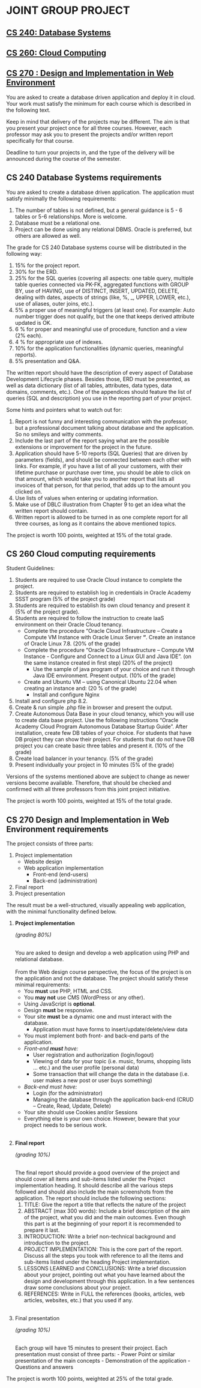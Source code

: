 # JOINT GROUP PROJECT

## [CS 240: Database Systems](#cs-240-database-systems-requirements)

## [CS 260: Cloud Computing](#cs-260-cloud-computing-requirements)

## [CS 270 : Design and Implementation in Web Environment](#cs-270-design-and-implementation-in-web-environment-requirements)

You are asked to create a database driven application and deploy it in cloud. Your work must satisfy the
minimum for each course which is described in the following text.

Keep in mind that delivery of the projects may be different. The aim is that you present your project once for
all three courses. However, each professor may ask you to present the projects and/or written report
specifically for that course.

Deadline to turn your projects in, and the type of the delivery will be announced during the course of the
semester.

## CS 240 Database Systems requirements

You are asked to create a database driven application. The application must satisfy minimally the following
requirements:

1. The number of tables is not defined, but a general guidance is 5 - 6 tables or 5-6 relationships. More is welcome.
2. Database must be a relational one.
3. Project can be done using any relational DBMS. Oracle is preferred, but others are allowed as well.

The grade for CS 240 Database systems course will be distributed in the following way:

1. 15% for the project report.
2. 30% for the ERD.
3. 25% for the SQL queries (covering all aspects: one table query, multiple table queries connected via
    PK-FK, aggregated functions with GROUP BY, use of HAVING, use of DISTINCT, INSERT,
    UPDATED, DELETE, dealing with dates, aspects of strings (like, %, _, UPPER, LOWER, etc.), use
    of aliases, outer joins, etc.).
4. 5% a proper use of meaningful triggers (at least one). For example: Auto number trigger does not
    qualify, but the one that keeps derived attribute updated is OK.
5. 6 % for proper and meaningful use of procedure, function and a view (2% each).
6. 4 % for appropriate use of indexes.
7. 10% for the application functionalities (dynamic queries, meaningful reports).
8. 5% presentation and Q&A.

The written report should have the description of every aspect of Database Development Lifecycle phases.
Besides those, ERD must be presented, as well as data dictionary (list of all tables, attributes, data types, data
domains, comments, etc.). One of the appendices should feature the list of queries (SQL and description)
you use in the reporting part of your project.

Some hints and pointers what to watch out for:

1. Report is not funny and interesting communication with the professor, but a professional document
    talking about database and the application. So no smileys and witty comments.
2. Include the last part of the report saying what are the possible extensions or improvement for the
    project in the future.
3. Application should have 5-10 reports (SQL Queries) that are driven by parameters (fields), and should
    be connected between each other with links. For example, if you have a list of all your customers,
    with their lifetime purchase or purchase over time, you should be able to click on that amount, which
    would take you to another report that lists all invoices of that person, for that period, that adds up to
    the amount you clicked on.
4. Use lists of values when entering or updating information.
5. Make use of DBLC illustration from Chapter 9 to get an idea what the written report should contain.
6. Written report is allowed to be turned in as one complete report for all three courses, as long as it
    contains the above mentioned topics.

The project is worth 100 points, weighted at 15% of the total grade.

## CS 260 Cloud computing requirements

Student Guidelines:

1. Students are required to use Oracle Cloud instance to complete the project.
2. Students are required to establish log in credentials in Oracle Academy SSST program (5% of the
    project grade)
3. Students are required to establish its own cloud tenancy and present it (5% of the project grade).
4. Students are required to follow the instruction to create IaaS environment on their Oracle Cloud tenancy.
   * Complete the procedure “Oracle Cloud Infrastructure – Create a Compute VM Instance with Oracle Linux Server **“**. Create an instance of Oracle Linux 7.8. (20% of the grade)
   * Complete the procedure “Oracle Cloud Infrastructure – Compute VM Instance - Configure and Connect to a Linux GUI and Java IDE”. (on the same instance created in first step) (20% of the project)
     * Use the sample of java program of your choice and run it through Java IDE
       environment. Present output. (10% of the grade)
   * Create and Ubuntu VM – using Canonical Ubuntu 22.04 when creating an instance and:
   (20 % of the grade)
     * Install and configure Nginx
5. Install and configure php 8.2.
6. Create & run simple .php file in browser and present the output.
7. Create Autonomous Data Base in your cloud tenancy, which you will use to create data base project.
    Use the following instructions “Oracle Academy Cloud Program Autonomous Database Startup
    Guide”. After installation, create few DB tables of your choice. For students that have DB project
    they can show their project. For students that do not have DB project you can create basic three
    tables and present it. (10% of the grade)
8. Create load balancer in your tenancy. (5% of the grade)
9. Present individually your project in 10 minutes (5% of the grade)

Versions of the systems mentioned above are subject to change as newer versions become available.
Therefore, that should be checked and confirmed with all three professors from this joint project initiative.

The project is worth 100 points, weighted at 15% of the total grade.

## CS 270 Design and Implementation in Web Environment requirements

The project consists of three parts:

1. Project implementation
    * Website design
    * Web application implementation
       * Front-end (end-users)
       * Back-end (administration)
2. Final report
3. Project presentation

The result must be a well-structured, visually appealing web application, with the minimal functionality
defined below.

1. **Project implementation**

   *(grading 80%)*
   
   <br>
   You are asked to design and develop a web application using PHP and relational database.
   <br><br>
   From the Web design course perspective, the focus of the project is on the application and not the database.
   The project should satisfy these minimal requirements:

   - You **must** use PHP, HTML and CSS.
   - You **may not** use CMS (WordPress or any other).
   - Using JavaScript is **optional**.
   - Design **must** be responsive.
   - Your site **must** be a dynamic one and must interact with the database.
     - Application must have forms to insert/update/delete/view data
   - You must implement both front- and back-end parts of the application.
   - _Front-end **must** have:_
     - User registration and authorization (login/logout)
     - Viewing of data for your topic (i.e. music, forums, shopping lists ... etc.) and the user profile
            (personal data)
     - Some transaction that will change the data in the database (i.e. user makes a new post or user
            buys something)
   - _Back-end must have:_
       - Login (for the administrator)
       - Managing the database through the application back-end (CRUD – Create, Read, Update,
          Delete)
   - Your site should use Cookies and/or Sessions
   - Everything else is your own choice. However, beware that your project needs to be serious work.
   <br><br>

2. **Final report**
   
    _(grading 10%)_

   <br>
   The final report should provide a good overview of the project and should cover all items and sub-items
   listed under the Project implementation heading. It should describe all the various steps followed and should
   also include the main screenshots from the application. The report should include the following sections:

   1. TITLE: Give the report a title that reflects the nature of the project
   2. ABSTRACT (max 300 words): Include a brief description of the aim of the project, what you did
      and the main outcomes. Even though this part is at the beginning of your report it is recommended to
      prepare it last.
   3. INTRODUCTION: Write a brief non-technical background and introduction to the project.
   4. PROJECT IMPLEMENTATION: This is the core part of the report. Discuss all the steps you took
       with reference to all the items and sub-items listed under the heading Project implementation.
   5. LESSONS LEARNED and CONCLUSIONS: Write a brief discussion about your project,
       pointing out what you have learned about the design and development through this application. In a
       few sentences draw some conclusions about your project.
   6. REFERENCES: Write in FULL the references (books, articles, web articles, websites, etc.) that you
       used if any.
   <br><br>

3. Final presentation

   _(grading 10%)_

   <br>
   Each group will have 15 minutes to present their project.
   Each presentation must consist of three parts:
   - Power Point or similar presentation of the main concepts
   - Demonstration of the application
   - Questions and answers

The project is worth 100 points, weighted at 25% of the total grade.
